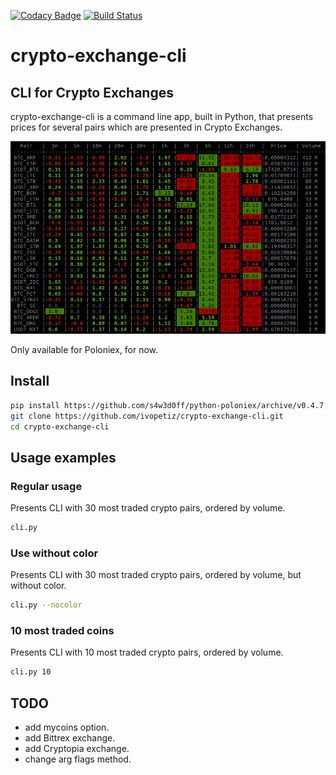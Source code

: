 [![Codacy Badge](https://api.codacy.com/project/badge/Grade/4c2d8c4d869b499fa7aeb3e30e30cb7f)](https://app.codacy.com/app/ivopetiz/crypto-exchange-cli?utm_source=github.com&utm_medium=referral&utm_content=ivopetiz/crypto-exchange-cli&utm_campaign=Badge_Grade_Dashboard)
[![Build Status](https://travis-ci.com/ivopetiz/crypto-exchange-cli.svg?branch=master)](https://travis-ci.com/ivopetiz/crypto-exchange-cli)
# crypto-exchange-cli

## CLI for Crypto Exchanges

crypto-exchange-cli is a command line app, built in Python, that presents prices for several pairs which are presented in Crypto Exchanges.

![](images/Screenshot_001.png?raw=true)

Only available for Poloniex, for now.

## Install

```bash
pip install https://github.com/s4w3d0ff/python-poloniex/archive/v0.4.7.zip
git clone https://github.com/ivopetiz/crypto-exchange-cli.git
cd crypto-exchange-cli
```

## Usage examples

### Regular usage

Presents CLI with 30 most traded crypto pairs, ordered by volume.

```bash
cli.py
```

### Use without color

Presents CLI with 30 most traded crypto pairs, ordered by volume, but without color.

```bash
cli.py --nocolor
```

### 10 most traded coins

Presents CLI with 10 most traded crypto pairs, ordered by volume.

```bash
cli.py 10
```

## TODO

- add mycoins option.
- add Bittrex exchange.
- add Cryptopia exchange.
- change arg flags method.
